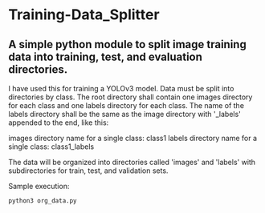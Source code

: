 # Training-Data_Splitter

## A simple python module to split image training data into training, test, and evaluation directories.

I have used this for
training a YOLOv3 model. Data must be split into directories by class. The root directory shall contain one images directory
for each class and one labels directory for each class. The name of the labels directory shall be the same as the image
directory with '_labels' appended to the end, like this:

images directory name for a single class: class1
labels directory name for a single class: class1_labels

The data will be organized into directories called 'images' and 'labels' with subdirectories for train, test, and validation
sets.

Sample execution:

`python3 org_data.py`
